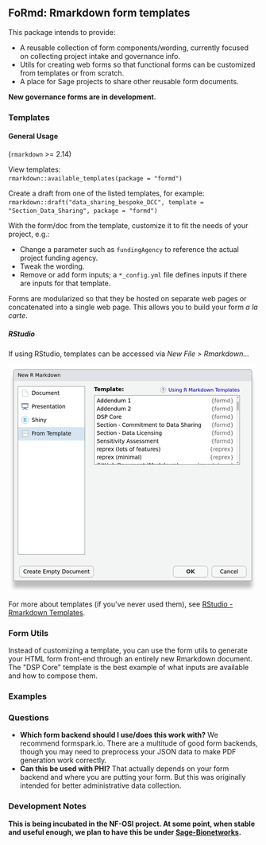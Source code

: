 ## FoRmd: Rmarkdown form templates

This package intends to provide:

- A reusable collection of form components/wording, currently focused on collecting project intake and governance info.
- Utils for creating web forms so that functional forms can be customized from templates or from scratch.
- A place for Sage projects to share other reusable form documents. 

**New governance forms are in development.**

### Templates

#### General Usage

(`rmarkdown` >= 2.14)

View templates:  
`rmarkdown::available_templates(package = "formd")`

Create a draft from one of the listed templates, for example:
`rmarkdown::draft("data_sharing_bespoke_DCC", template = "Section_Data_Sharing", package = "formd")`

With the form/doc from the template, customize it to fit the needs of your project, e.g.:

- Change a parameter such as `fundingAgency` to reference the actual project funding agency.
- Tweak the wording.
- Remove or add form inputs; a `*_config.yml` file defines inputs if there are inputs for that template.

Forms are modularized so that they be hosted on separate web pages or concatenated into a single web page.
This allows you to build your form _a la carte_.

##### RStudio

If using RStudio, templates can be accessed via _New File > Rmarkdown..._

![](man/figures/templates_view.png)

For more about templates (if you've never used them), see [RStudio - Rmarkdown Templates](https://rstudio.github.io/rstudio-extensions/rmarkdown_templates.html).

### Form Utils

Instead of customizing a template, you can use the form utils to generate your HTML form front-end through an entirely new Rmarkdown document.
The "DSP Core" template is the best example of what inputs are available and how to compose them. 

### Examples

### Questions

- **Which form backend should I use/does this work with?** We recommend formspark.io. There are a multitude of good form backends, though you may need to preprocess your JSON data to make PDF generation work correctly. 
- **Can this be used with PHI?** That actually depends on your form backend and where you are putting your form. But this was originally intended for better administrative data collection. 

### Development Notes

**This is being incubated in the NF-OSI project. 
At some point, when stable and useful enough, we plan to have this be under [Sage-Bionetworks](https://github.com/Sage-Bionetworks/).**


